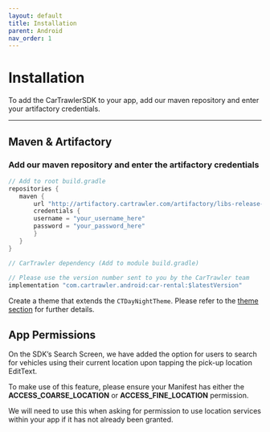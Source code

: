 ```yaml
---
layout: default
title: Installation
parent: Android
nav_order: 1
---
```


# Installation

To add the CarTrawlerSDK to your app, add our maven repository and enter your artifactory credentials.

---

## Maven & Artifactory

### Add our maven repository and enter the artifactory credentials

```java
// Add to root build.gradle
repositories {
   maven {
       url "http://artifactory.cartrawler.com/artifactory/libs-release-local"
       credentials { 
       username = "your_username_here" 
       password = "your_password_here" 
       }
   }
}

// CarTrawler dependency (Add to module build.gradle)
            
// Please use the version number sent to you by the CarTrawler team
implementation "com.cartrawler.android:car-rental:$latestVersion" 
```

Create a theme that extends the ```CTDayNightTheme```. Please refer to the <a href="/docs/android/customisation/themes" target="_blank">theme section</a> for further details.

## App Permissions

On the SDK’s Search Screen, we have added the option for users to search for vehicles using their current location upon tapping the pick-up location EditText.

To make use of this feature, please ensure your Manifest has either the <b>ACCESS_COARSE_LOCATION</b> or <b>ACCESS_FINE_LOCATION</b> permission.

We will need to use this when asking for permission to use location services within your app if it has not already been granted.